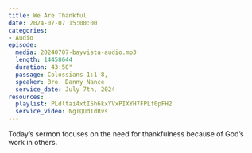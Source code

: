 ```yaml
---
title: We Are Thankful
date: 2024-07-07 15:00:00
categories:
- Audio
episode:
  media: 20240707-bayvista-audio.mp3
  length: 14458644
  duration: 43:50"
  passage: Colossians 1:1–8,
  speaker: Bro. Danny Nance
  service_date: July 7th, 2024
resources:
  playlist: PLdltai4xtI5h6kxYVxPIXYH7FPLf0pFH2
  service_video: NgIQUdIdRvs
---
```

Today’s sermon focuses on the need for thankfulness because of God’s work in others.